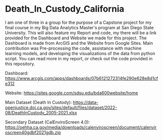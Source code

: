 # Death_In_Custody_California
I am one of three in a group for the purpose of a Capstone project for my final course in my Big Data Analytics Master's program at San Diego State University.
This will also feature my Report and code, my there will be a link provided for the Dashboard and Website we made for this project.  The Dashboard is made from ArcGIS and the Website from Google Sites.
Main contribution was Pre-processing the code, assistance with machine learning models, and developing the visualizations of the data from python script. You can read more in my report, or check out the code provided in this repository. 

Dashboard: https://www.arcgis.com/apps/dashboards/07b6121272314fe290e628e8d1cfe312

Website: https://sites.google.com/sdsu.edu/bda600website/home

Main Dataset (Death In Custody): https://data-openjustice.doj.ca.gov/sites/default/files/dataset/2022-08/DeathInCustody_2005-2021.xlsx

Secondary Dataset (CalEnviroScreen 4.0): https://oehha.ca.gov/media/downloads/calenviroscreen/document/calenviroscreen40gdbf2021gdb.zip
